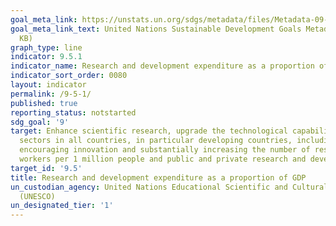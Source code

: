 ```yaml
---
goal_meta_link: https://unstats.un.org/sdgs/metadata/files/Metadata-09-05-01.pdf
goal_meta_link_text: United Nations Sustainable Development Goals Metadata (PDF 382
  KB)
graph_type: line
indicator: 9.5.1
indicator_name: Research and development expenditure as a proportion of GDP
indicator_sort_order: 0080
layout: indicator
permalink: /9-5-1/
published: true
reporting_status: notstarted
sdg_goal: '9'
target: Enhance scientific research, upgrade the technological capabilities of industrial
  sectors in all countries, in particular developing countries, including, by 2030,
  encouraging innovation and substantially increasing the number of research and development
  workers per 1 million people and public and private research and development spending
target_id: '9.5'
title: Research and development expenditure as a proportion of GDP
un_custodian_agency: United Nations Educational Scientific and Cultural Organization
  (UNESCO)
un_designated_tier: '1'
---
```

